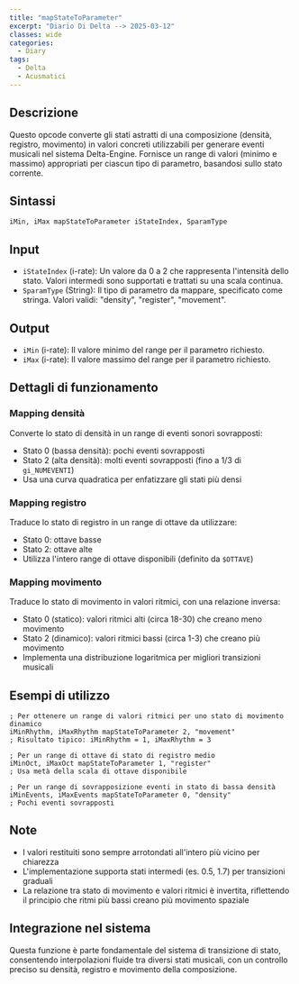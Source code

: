 ```yaml
---
title: "mapStateToParameter"
excerpt: "Diario Di Delta --> 2025-03-12"
classes: wide
categories:
  - Diary
tags:
  - Delta
  - Acusmatici
---
```



## Descrizione
Questo opcode converte gli stati astratti di una composizione (densità, registro, movimento) in valori concreti utilizzabili per generare eventi musicali nel sistema Delta-Engine. Fornisce un range di valori (minimo e massimo) appropriati per ciascun tipo di parametro, basandosi sullo stato corrente.

## Sintassi
```csound
iMin, iMax mapStateToParameter iStateIndex, SparamType
```

## Input
- `iStateIndex` (i-rate): Un valore da 0 a 2 che rappresenta l'intensità dello stato. Valori intermedi sono supportati e trattati su una scala continua.
- `SparamType` (String): Il tipo di parametro da mappare, specificato come stringa. Valori validi: "density", "register", "movement".

## Output
- `iMin` (i-rate): Il valore minimo del range per il parametro richiesto.
- `iMax` (i-rate): Il valore massimo del range per il parametro richiesto.

## Dettagli di funzionamento

### Mapping densità
Converte lo stato di densità in un range di eventi sonori sovrapposti:
- Stato 0 (bassa densità): pochi eventi sovrapposti
- Stato 2 (alta densità): molti eventi sovrapposti (fino a 1/3 di `gi_NUMEVENTI`)
- Usa una curva quadratica per enfatizzare gli stati più densi

### Mapping registro
Traduce lo stato di registro in un range di ottave da utilizzare:
- Stato 0: ottave basse
- Stato 2: ottave alte
- Utilizza l'intero range di ottave disponibili (definito da `$OTTAVE`)

### Mapping movimento
Traduce lo stato di movimento in valori ritmici, con una relazione inversa:
- Stato 0 (statico): valori ritmici alti (circa 18-30) che creano meno movimento
- Stato 2 (dinamico): valori ritmici bassi (circa 1-3) che creano più movimento
- Implementa una distribuzione logaritmica per migliori transizioni musicali

## Esempi di utilizzo

```csound
; Per ottenere un range di valori ritmici per uno stato di movimento dinamico
iMinRhythm, iMaxRhythm mapStateToParameter 2, "movement"
; Risultato tipico: iMinRhythm = 1, iMaxRhythm = 3

; Per un range di ottave di stato di registro medio
iMinOct, iMaxOct mapStateToParameter 1, "register"
; Usa metà della scala di ottave disponibile

; Per un range di sovrapposizione eventi in stato di bassa densità
iMinEvents, iMaxEvents mapStateToParameter 0, "density"
; Pochi eventi sovrapposti
```

## Note
- I valori restituiti sono sempre arrotondati all'intero più vicino per chiarezza
- L'implementazione supporta stati intermedi (es. 0.5, 1.7) per transizioni graduali
- La relazione tra stato di movimento e valori ritmici è invertita, riflettendo il principio che ritmi più bassi creano più movimento spaziale

## Integrazione nel sistema
Questa funzione è parte fondamentale del sistema di transizione di stato, consentendo interpolazioni fluide tra diversi stati musicali, con un controllo preciso su densità, registro e movimento della composizione.